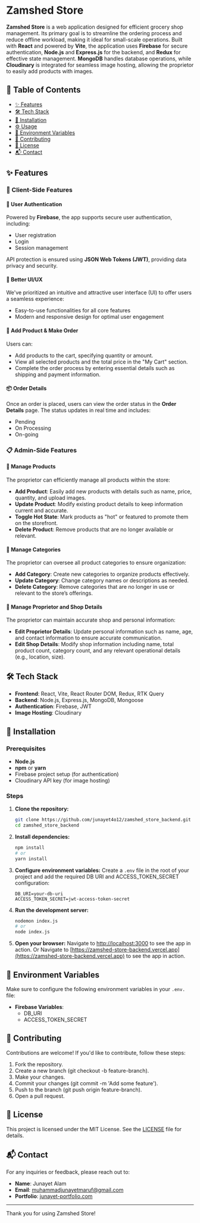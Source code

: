 # Zamshed Store
**Zamshed Store** is a web application designed for efficient grocery shop management. Its primary goal is to streamline the ordering process and reduce offline workload, making it ideal for small-scale operations. Built with **React** and powered by **Vite**, the application uses **Firebase** for secure authentication, **Node.js** and **Express.js** for the backend, and **Redux** for effective state management. **MongoDB** handles database operations, while **Cloudinary** is integrated for seamless image hosting, allowing the proprietor to easily add products with images.

## 📑 Table of Contents
- [✨ Features](#-features)
- [🛠 Tech Stack](#-tech-stack)
- [🚀 Installation](#-installation)
- [⚙️ Usage](#%EF%B8%8F-usage)
- [🔑 Environment Variables](#-environment-variables)
- [🤝 Contributing](#-contributing)
- [📄 License](#-license)
- [📬 Contact](#-contact)

## ✨ Features

### 👥 Client-Side Features

#### 🔐 User Authentication
Powered by **Firebase**, the app supports secure user authentication, including:
- User registration
- Login
- Session management

API protection is ensured using **JSON Web Tokens (JWT)**, providing data privacy and security.

#### 🎨 Better UI/UX
We've prioritized an intuitive and attractive user interface (UI) to offer users a seamless experience:
- Easy-to-use functionalities for all core features
- Modern and responsive design for optimal user engagement

#### 🛒 Add Product & Make Order
Users can:
- Add products to the cart, specifying quantity or amount.
- View all selected products and the total price in the "My Cart" section.
- Complete the order process by entering essential details such as shipping and payment information.

#### 📦 Order Details
Once an order is placed, users can view the order status in the **Order Details** page. The status updates in real time and includes:
- Pending
- On Processing
- On-going

### 📋 Admin-Side Features

#### 🔐 Manage Products
The proprietor can efficiently manage all products within the store:
- **Add Product**: Easily add new products with details such as name, price, quantity, and upload images.
- **Update Product**: Modify existing product details to keep information current and accurate.
- **Toggle Hot State**: Mark products as "hot" or featured to promote them on the storefront.
- **Delete Product**: Remove products that are no longer available or relevant.

#### 🔐 Manage Categories
The proprietor can oversee all product categories to ensure organization:
- **Add Category**: Create new categories to organize products effectively.
- **Update Category**: Change category names or descriptions as needed.
- **Delete Category**: Remove categories that are no longer in use or relevant to the store’s offerings.

#### 🛒 Manage Proprietor and Shop Details
The proprietor can maintain accurate shop and personal information:
- **Edit Proprietor Details**: Update personal information such as name, age, and contact information to ensure accurate communication.
- **Edit Shop Details**: Modify shop information including name, total product count, category count, and any relevant operational details (e.g., location, size).


## 🛠️ Tech Stack
- **Frontend**: React, Vite, React Router DOM, Redux, RTK Query
- **Backend**: Node.js, Express.js, MongoDB, Mongoose
- **Authentication**: Firebase, JWT
- **Image Hosting**: Cloudinary

## 🚀 Installation

### Prerequisites
- **Node.js**
- **npm** or **yarn**
- Firebase project setup (for authentication)
- Cloudinary API key (for image hosting)

### Steps

1. **Clone the repository:**
    ```bash
    git clone https://github.com/junayet4o12/zamshed_store_backend.git
    cd zamshed_store_backend
    ```

2. **Install dependencies:**
    ```bash
    npm install
    # or
    yarn install
    ```

3. **Configure environment variables:**
   Create a `.env` file in the root of your project and add the required DB URI and ACCESS_TOKEN_SECRET configuration:
    ```env
    DB_URI=your-db-uri
    ACCESS_TOKEN_SECRET=jwt-access-token-secret
    ```

4. **Run the development server:**
    ```bash
    nodemon index.js
    # or
    node index.js
    ```

5. **Open your browser:**
   Navigate to [http://localhost:3000](http://localhost:3000) to see the app in action.
   Or
   Navigate to [https://zamshed-store-backend.vercel.app](https://zamshed-store-backend.vercel.app) to see the app in action.

## 🔑 Environment Variables
Make sure to configure the following environment variables in your `.env.` file:

- **Firebase Variables**:
  - DB_URI
  - ACCESS_TOKEN_SECRET

## 🤝 Contributing
Contributions are welcome! If you'd like to contribute, follow these steps:

1. Fork the repository.
2. Create a new branch (git checkout -b feature-branch).
3. Make your changes.
4. Commit your changes (git commit -m 'Add some feature').
5. Push to the branch (git push origin feature-branch).
6. Open a pull request.

## 📄 License
This project is licensed under the MIT License. See the [LICENSE](LICENSE) file for details.

## 📬 Contact
For any inquiries or feedback, please reach out to:

- **Name**: Junayet Alam
- **Email**: muhammadjunayetmaruf@gmail.com
- **Portfolio**: [junayet-portfolio.com](https://junayet-alam-portfolio.vercel.app/)

---

Thank you for using Zamshed Store!
